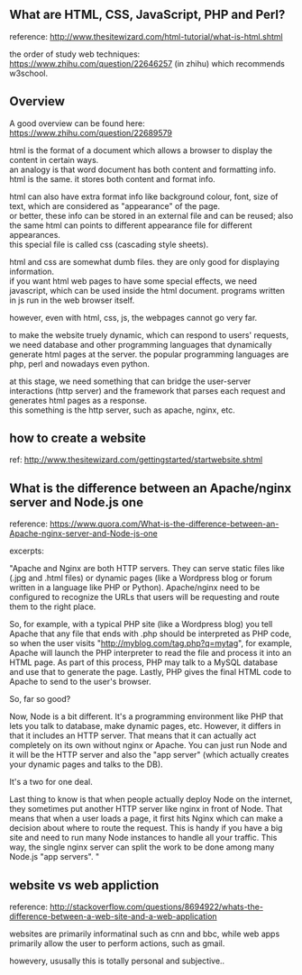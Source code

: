 What are HTML, CSS, JavaScript, PHP and Perl?
----------------------------

reference: http://www.thesitewizard.com/html-tutorial/what-is-html.shtml

the order of study web techniques: https://www.zhihu.com/question/22646257 (in zhihu)
which recommends w3school.


Overview
----------------------------
A good overview can be found here: https://www.zhihu.com/question/22689579

html is the format of a document which allows a browser to display the content in certain ways.  
an analogy is that word document has both content and formatting info.
html is the same. it stores both content and format info.

html can also have extra format info like background colour, font, size of text, which are considered as "appearance" of the page.  
or better, these info can be stored in an external file and can be reused; 
also the same html can points to different appearance file for different appearances.  
this special file is called css (cascading style sheets).

html and css are somewhat dumb files. 
they are only good for displaying information.  
if you want html web pages to have some special effects, we need javascript, which can be used inside the html document.
programs written in js run in the web browser itself.

however, even with html, css, js, the webpages cannot go very far.

to make the website truely dynamic, which can respond to users' requests, we need database and 
other programming languages that dynamically generate html pages at the server.
the popular programming languages are php, perl and nowadays even python.

at this stage, we need something that can bridge the user-server interactions (http server) and 
the framework that parses each request and generates html pages as a response.  
this something is the http server, such as apache, nginx, etc. 


how to create a website
-----------------------------
ref: http://www.thesitewizard.com/gettingstarted/startwebsite.shtml


What is the difference between an Apache/nginx server and Node.js one
-------------------------------

reference: https://www.quora.com/What-is-the-difference-between-an-Apache-nginx-server-and-Node-js-one

excerpts:

"Apache and Nginx are both HTTP servers. 
They can serve static files like (.jpg and .html files) 
or dynamic pages (like a Wordpress blog or forum written in a language like PHP or Python). 
Apache/nginx need to be configured to recognize the URLs that users will be requesting and route them to the right place.

So, for example, with a typical PHP site (like a Wordpress blog) 
you tell Apache that any file that ends with .php should be interpreted as PHP code, 
so when the user visits "http://myblog.com/tag.php?q=mytag", 
for example, Apache will launch the PHP interpreter to read the file and process it into an HTML page. 
As part of this process, PHP may talk to a MySQL database and use that to generate the page. 
Lastly, PHP gives the final HTML code to Apache to send to the user's browser.

So, far so good?

Now, Node is a bit different. 
It's a programming environment like PHP that lets you talk to database, make dynamic pages, etc. 
However, it differs in that it includes an HTTP server. 
That means that it can actually act completely on its own without nginx or Apache. 
You can just run Node and it will be the HTTP server 
and also the "app server" (which actually creates your dynamic pages and talks to the DB).

It's a two for one deal.

Last thing to know is that when people actually deploy Node on the internet, 
they sometimes put another HTTP server like nginx in front of Node. 
That means that when a user loads a page, it first hits Nginx which can make a decision about where to route the request. 
This is handy if you have a big site and need to run many Node instances to handle all your traffic. 
This way, the single nginx server can split the work to be done among many Node.js "app servers". "


website vs web appliction
---------------------------

reference: http://stackoverflow.com/questions/8694922/whats-the-difference-between-a-web-site-and-a-web-application

websites are primarily informatinal such as cnn and bbc,
while web apps primarily allow the user to perform actions, such as gmail.

howevery, ususally this is totally personal and subjective..
